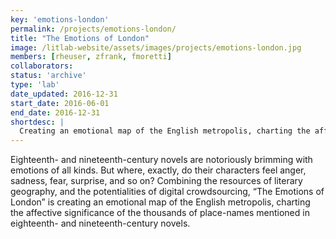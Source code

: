 ```yaml
---
key: 'emotions-london'
permalink: /projects/emotions-london/
title: "The Emotions of London"
image: /litlab-website/assets/images/projects/emotions-london.jpg
members: [rheuser, zfrank, fmoretti]
collaborators:
status: 'archive'
type: 'lab'
date_updated: 2016-12-31
start_date: 2016-06-01
end_date: 2016-12-31
shortdesc: |
  Creating an emotional map of the English metropolis, charting the affective significance of place-names mentioned in 18th & 19th century novels
---
```


Eighteenth- and nineteenth-century novels are notoriously brimming with emotions of all kinds. But where, exactly, do their characters feel anger, sadness, fear, surprise, and so on? Combining the resources of literary geography, and the potentialities of digital crowdsourcing, “The Emotions of London” is creating an emotional map of the English metropolis, charting the affective significance of the thousands of place-names mentioned in eighteenth- and nineteenth-century novels.
